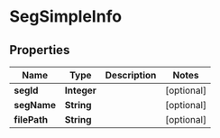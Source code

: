 # SegSimpleInfo

## Properties
Name | Type | Description | Notes
------------ | ------------- | ------------- | -------------
**segId** | **Integer** |  |  [optional]
**segName** | **String** |  |  [optional]
**filePath** | **String** |  |  [optional]
